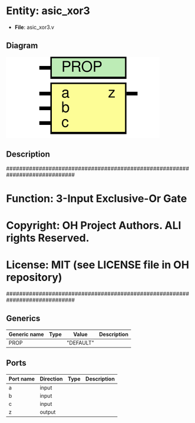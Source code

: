 # Entity: asic_xor3

- **File**: asic_xor3.v
## Diagram

![Diagram](asic_xor3.svg "Diagram")
## Description

#############################################################################
# Function: 3-Input Exclusive-Or Gate                                       #
# Copyright: OH Project Authors. ALl rights Reserved.                       #
# License:  MIT (see LICENSE file in OH repository)                         #
#############################################################################

## Generics

| Generic name | Type | Value     | Description |
| ------------ | ---- | --------- | ----------- |
| PROP         |      | "DEFAULT" |             |
## Ports

| Port name | Direction | Type | Description |
| --------- | --------- | ---- | ----------- |
| a         | input     |      |             |
| b         | input     |      |             |
| c         | input     |      |             |
| z         | output    |      |             |
